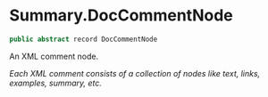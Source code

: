 # Summary.DocCommentNode
```cs
public abstract record DocCommentNode
```

An XML comment node.

_Each XML comment consists of a collection of nodes like text, links, examples, summary, etc._

